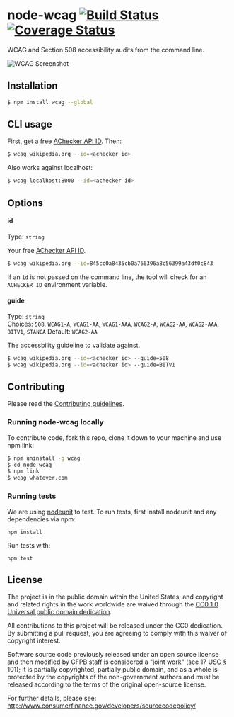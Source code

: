 # node-wcag [![Build Status](https://secure.travis-ci.org/cfpb/node-wcag.png?branch=master)](http://travis-ci.org/cfpb/node-wcag) [![Coverage Status](https://coveralls.io/repos/cfpb/node-wcag/badge.svg)](https://coveralls.io/r/cfpb/node-wcag)

WCAG and Section 508 accessibility audits from the command line.

![WCAG Screenshot](https://raw.githubusercontent.com/cfpb/node-wcag/master/screenshot.png)

## Installation

```sh
$ npm install wcag --global
```

## CLI usage

First, get a free [AChecker API ID](http://achecker.ca/register.php). Then:

```sh
$ wcag wikipedia.org --id=<achecker id>
```

Also works against localhost:

```sh
$ wcag localhost:8000 --id=<achecker id>
```

## Options

#### id

Type: `string`  

Your free [AChecker API ID](http://achecker.ca).

```sh
$ wcag wikipedia.org --id=845cc0a8435cb0a766396a8c56399a43df0c843
```

If an `id` is not passed on the command line,
the tool will check for an `ACHECKER_ID` environment variable.

#### guide

Type: `string`  
Choices: `508`, `WCAG1-A`, `WCAG1-AA`, `WCAG1-AAA`, `WCAG2-A`, `WCAG2-AA`, `WCAG2-AAA`, `BITV1`, `STANCA`
Default: `WCAG2-AA`

The accessbility guideline to validate against.

```sh
$ wcag wikipedia.org --id=<achecker id> --guide=508
$ wcag wikipedia.org --id=<achecker id> --guide=BITV1
```

## Contributing

Please read the [Contributing guidelines](CONTRIBUTING.md).

### Running node-wcag locally

To contribute code, fork this repo, clone it down to your machine and use npm link:

```sh
$ npm uninstall -g wcag
$ cd node-wcag
$ npm link
$ wcag whatever.com
```

### Running tests

We are using [nodeunit](https://github.com/caolan/nodeunit) to test.
To run tests, first install nodeunit and any dependencies via npm:

```
npm install
```

Run tests with:

```
npm test
```

## License

The project is in the public domain within the United States, and
copyright and related rights in the work worldwide are waived through
the [CC0 1.0 Universal public domain dedication](http://creativecommons.org/publicdomain/zero/1.0/).

All contributions to this project will be released under the CC0
dedication. By submitting a pull request, you are agreeing to comply
with this waiver of copyright interest.

Software source code previously released under an open source license and then modified by CFPB staff is considered a "joint work" (see 17 USC § 101); it is partially copyrighted, partially public domain, and as a whole is protected by the copyrights of the non-government authors and must be released according to the terms of the original open-source license.

For further details, please see: http://www.consumerfinance.gov/developers/sourcecodepolicy/
